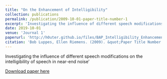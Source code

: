 ```yaml
---
title: "On the Enhancement of Intelligibility"
collection: publications
permalink: /publication/2009-10-01-paper-title-number-1
excerpt: 'Investigating the influence of different speech modifications on the intelligibility of speech in near-end noise’ '
date: 2019-10-01
venue: 'Journal 1'
paperurl: 'http://h0uter.github.io/files/BAP_Intelligibility_Enhancement_2_.pdf'
citation: 'Bob Luppes, Ellen Riemens. (2009). &quot;Paper Title Number 1.&quot; <i>Journal 1</i>. 1(1).'
---
```

<!-- This paper is about the number 1. The number 2 is left for future work. -->

Investigating the influence of different speech modifications on the intelligibility of speech in near-end noise’ 

[Download paper here](http://h0uter.github.io/files/BAP_Intelligibility_Enhancement_2_.pdf)

<!-- Recommended citation: Your Name, You. (2009). "Paper Title Number 1." <i>Journal 1</i>. 1(1). -->